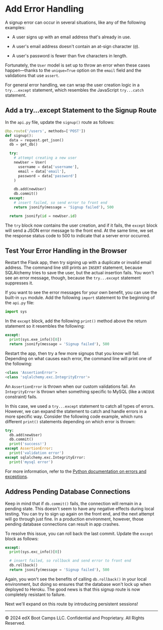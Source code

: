 # Add Error Handling

A signup error can occur in several situations, like any of the following examples:

* A user signs up with an email address that's already in use.

* A user's email address doesn't contain an at-sign character (`@`).

* A user's password is fewer than five characters in length.

Fortunately, the `User` model is set up to throw an error when these cases happen—thanks to the `unique=True` option on the `email` field and the validations that use `assert`.

For general error handling, we can wrap the user creation logic in a `try...except` statement, which resembles the JavaScript `try...catch` statement.

## Add a try...except Statement to the Signup Route

In the `api.py` file, update the `signup()` route as follows:

```python
@bp.route('/users', methods=['POST'])
def signup():
  data = request.get_json()
  db = get_db()

  try:
    # attempt creating a new user
    newUser = User(
      username = data['username'],
      email = data['email'],
      password = data['password']
    )

    db.add(newUser)
    db.commit()
  except:
    # insert failed, so send error to front end
    return jsonify(message = 'Signup failed'), 500

  return jsonify(id = newUser.id)
```

The `try` block now contains the user creation, and if it fails, the `except` block will send a JSON error message to the front end. At the same time, we set the response status code to 500 to indicate that a server error occurred.

## Test Your Error Handling in the Browser

Restart the Flask app, then try signing up with a duplicate or invalid email address. The command line still prints an `INSERT` statement, because SQLAlchemy tries to save the user, but the actual insertion fails. You won't see an error message, though, because the `try...except` statement suppresses it.

If you want to see the error messages for your own benefit, you can use the built-in `sys` module. Add the following `import` statement to the beginning of the `api.py` file:

```python
import sys
```

In the `except` block, add the following `print()` method above the return statement so it resembles the following:

```python
except:
  print(sys.exe_info()[0])
  return jsonify(message = 'Signup failed'), 500
```

Restart the app, then try a few more signups that you know will fail. Depending on what causes each error, the command line will print one of the following:

```python
<class 'AssertionError'>
<class 'sqlalchemy.exc.IntegrityError'>
```

An `AssertionError` is thrown when our custom validations fail. An `IntegrityError` is thrown when something specific to MySQL (like a `UNIQUE` constraint) fails.

In this case, we used a `try...except` statement to catch all types of errors. However, we can expand the statement to catch and handle errors in a more specific way. Consider the following code example, which runs different `print()` statements depending on which error is thrown:

```python
try:
  db.add(newUser)
  db.commit()
  print('success!')
except AssertionError:
  print('validation error')
except sqlalchemy.exc.IntegrityError:
  print('mysql error')
```

For more information, refer to the [Python documentation on errors and exceptions](https://docs.python.org/3/tutorial/errors.html).

## Address Pending Database Connections

Keep in mind that if `db.commit()` fails, the connection will remain in a pending state. This doesn't seem to have any negative effects during local testing. You can try to sign up again on the front end, and the next attempt will go through just fine. In a production environment, however, those pending database connections can result in app crashes.

To resolve this issue, you can roll back the last commit. Update the `except` block as follows:

```python
except:
  print(sys.exc_info()[0])

  # insert failed, so rollback and send error to front end
  db.rollback()
  return jsonify(message = 'Signup failed'), 500
```

Again, you won't see the benefits of calling `db.rollback()` in your local environment, but doing so ensures that the database won't lock up when deployed to Heroku. The good news is that this signup route is now completely resistant to failure.

Next we'll expand on this route by introducing persistent sessions!

---
© 2024 edX Boot Camps LLC. Confidential and Proprietary. All Rights Reserved.
